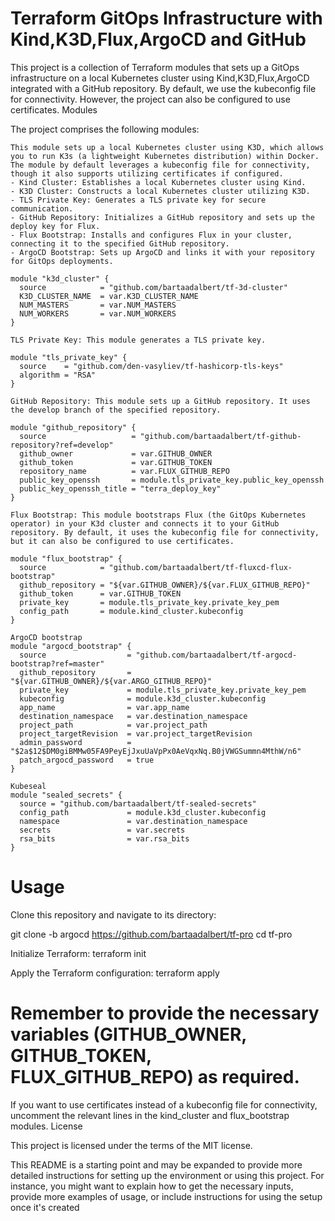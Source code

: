 # Terraform GitOps Infrastructure with Kind,K3D,Flux,ArgoCD and GitHub

This project is a collection of Terraform modules that sets up a GitOps infrastructure on a local Kubernetes cluster using Kind,K3D,Flux,ArgoCD integrated with a GitHub repository. By default, we use the kubeconfig file for connectivity. However, the project can also be configured to use certificates.
Modules

The project comprises the following modules:

    This module sets up a local Kubernetes cluster using K3D, which allows you to run K3s (a lightweight Kubernetes distribution) within Docker. The module by default leverages a kubeconfig file for connectivity, though it also supports utilizing certificates if configured.
    - Kind Cluster: Establishes a local Kubernetes cluster using Kind.
    - K3D Cluster: Constructs a local Kubernetes cluster utilizing K3D.
    - TLS Private Key: Generates a TLS private key for secure communication.
    - GitHub Repository: Initializes a GitHub repository and sets up the deploy key for Flux.
    - Flux Bootstrap: Installs and configures Flux in your cluster, connecting it to the specified GitHub repository.
    - ArgoCD Bootstrap: Sets up ArgoCD and links it with your repository for GitOps deployments.

```hcl
module "k3d_cluster" {
  source            = "github.com/bartaadalbert/tf-3d-cluster"
  K3D_CLUSTER_NAME  = var.K3D_CLUSTER_NAME
  NUM_MASTERS       = var.NUM_MASTERS
  NUM_WORKERS       = var.NUM_WORKERS
}

TLS Private Key: This module generates a TLS private key.

module "tls_private_key" {
  source    = "github.com/den-vasyliev/tf-hashicorp-tls-keys"
  algorithm = "RSA"
}

GitHub Repository: This module sets up a GitHub repository. It uses the develop branch of the specified repository.

module "github_repository" {
  source                   = "github.com/bartaadalbert/tf-github-repository?ref=develop"
  github_owner             = var.GITHUB_OWNER
  github_token             = var.GITHUB_TOKEN
  repository_name          = var.FLUX_GITHUB_REPO
  public_key_openssh       = module.tls_private_key.public_key_openssh
  public_key_openssh_title = "terra_deploy_key"
}

Flux Bootstrap: This module bootstraps Flux (the GitOps Kubernetes operator) in your K3d cluster and connects it to your GitHub repository. By default, it uses the kubeconfig file for connectivity, but it can also be configured to use certificates.

module "flux_bootstrap" {
  source            = "github.com/bartaadalbert/tf-fluxcd-flux-bootstrap"
  github_repository = "${var.GITHUB_OWNER}/${var.FLUX_GITHUB_REPO}"
  github_token      = var.GITHUB_TOKEN
  private_key       = module.tls_private_key.private_key_pem
  config_path       = module.kind_cluster.kubeconfig
}

ArgoCD bootstrap
module "argocd_bootstrap" {
  source                  = "github.com/bartaadalbert/tf-argocd-bootstrap?ref=master"
  github_repository       = "${var.GITHUB_OWNER}/${var.ARGO_GITHUB_REPO}"
  private_key             = module.tls_private_key.private_key_pem
  kubeconfig              = module.k3d_cluster.kubeconfig
  app_name                = var.app_name
  destination_namespace   = var.destination_namespace
  project_path            = var.project_path
  project_targetRevision  = var.project_targetRevision
  admin_password          = "$2a$12$DM0giBMMw05FA9PeyEjJxuUaVpPx0AeVqxNq.B0jVWGSummn4MthW/n6"
  patch_argocd_password   = true
}

Kubeseal
module "sealed_secrets" {
  source = "github.com/bartaadalbert/tf-sealed-secrets"
  config_path             = module.k3d_cluster.kubeconfig
  namespace               = var.destination_namespace
  secrets                 = var.secrets
  rsa_bits                = var.rsa_bits
}
```
# Usage

Clone this repository and navigate to its directory:

git clone -b argocd https://github.com/bartaadalbert/tf-pro
cd tf-pro

Initialize Terraform:
terraform init

Apply the Terraform configuration:
terraform apply

# Remember to provide the necessary variables (GITHUB_OWNER, GITHUB_TOKEN, FLUX_GITHUB_REPO) as required.

If you want to use certificates instead of a kubeconfig file for connectivity, uncomment the relevant lines in the kind_cluster and flux_bootstrap modules.
License

This project is licensed under the terms of the MIT license.

This README is a starting point and may be expanded to provide more detailed instructions for setting up the environment or using this project. For instance, you might want to explain how to get the necessary inputs, provide more examples of usage, or include instructions for using the setup once it's created
